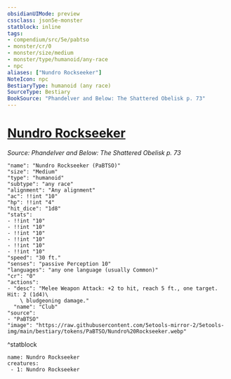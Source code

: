 ```yaml
---
obsidianUIMode: preview
cssclass: json5e-monster
statblock: inline
tags:
- compendium/src/5e/pabtso
- monster/cr/0
- monster/size/medium
- monster/type/humanoid/any-race
- npc
aliases: ["Nundro Rockseeker"]
NoteIcon: npc
BestiaryType: humanoid (any race)
SourceType: Bestiary
BookSource: "Phandelver and Below: The Shattered Obelisk p. 73"
---
```

# [Nundro Rockseeker](2-Mechanics/CLI/bestiary/npc/nundro-rockseeker-pabtso.md)
*Source: Phandelver and Below: The Shattered Obelisk p. 73*  

```statblock
"name": "Nundro Rockseeker (PaBTSO)"
"size": "Medium"
"type": "humanoid"
"subtype": "any race"
"alignment": "Any alignment"
"ac": !!int "10"
"hp": !!int "4"
"hit_dice": "1d8"
"stats":
- !!int "10"
- !!int "10"
- !!int "10"
- !!int "10"
- !!int "10"
- !!int "10"
"speed": "30 ft."
"senses": "passive Perception 10"
"languages": "any one language (usually Common)"
"cr": "0"
"actions":
- "desc": "Melee Weapon Attack: +2 to hit, reach 5 ft., one target. Hit: 2 (1d4)\
    \ bludgeoning damage."
  "name": "Club"
"source":
- "PaBTSO"
"image": "https://raw.githubusercontent.com/5etools-mirror-2/5etools-img/main/bestiary/tokens/PaBTSO/Nundro%20Rockseeker.webp"
```
^statblock

```encounter-table
name: Nundro Rockseeker
creatures:
 - 1: Nundro Rockseeker
```
